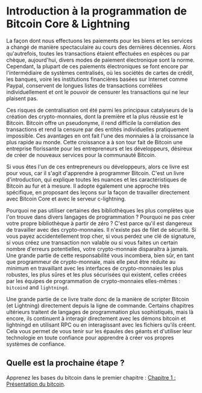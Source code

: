 # Introduction à la programmation de Bitcoin Core & Lightning

La façon dont nous effectuons les paiements pour les biens et les services a changé de manière spectaculaire au cours des dernières décennies. Alors qu'autrefois, toutes les transactions étaient effectuées en espèces ou par chèque, aujourd'hui, divers modes de paiement électronique sont la norme. Cependant, la plupart de ces paiements électroniques se font encore par l'intermédiaire de systèmes centralisés, où les sociétés de cartes de crédit, les banques, voire les institutions financières basées sur Internet comme Paypal, conservent de longues listes de transactions corrélées individuellement et ont le pouvoir de censurer les transactions qui ne leur plaisent pas.

Ces risques de centralisation ont été parmi les principaux catalyseurs de la création des crypto-monnaies, dont la première et la plus réussie est le Bitcoin. Bitcoin offre un pseudonyme, il rend difficile la corrélation des transactions et rend la censure par des entités individuelles pratiquement impossible. Ces avantages en ont fait l'une des monnaies à la croissance la plus rapide au monde. Cette croissance a à son tour fait de Bitcoin une entreprise florissante pour les entrepreneurs et les développeurs, désireux de créer de nouveaux services pour la communauté Bitcoin.

Si vous êtes l'un de ces entrepreneurs ou développeurs, alors ce livre est pour vous, car il s'agit d'apprendre à programmer Bitcoin. C'est un livre d'introduction, qui explique toutes les nuances et les caractéristiques de Bitcoin au fur et à mesure. Il adopte également une approche très spécifique, en proposant des leçons sur la façon de travailler directement avec Bitcoin Core et avec le serveur c-lightning. 

Pourquoi ne pas utiliser certaines des bibliothèques les plus complètes que l'on trouve dans divers langages de programmation ? Pourquoi ne pas créer votre propre bibliothèque à partir de zéro ? C'est parce qu'il est dangereux de travailler avec des crypto-monnaies. Il n'existe pas de filet de sécurité. Si vous payez accidentellement trop cher, si vous perdez une clé de signature, si vous créez une transaction non valable ou si vous faites un certain nombre d'erreurs potentielles, votre crypto-monnaie disparaîtra à jamais. Une grande partie de cette responsabilité vous incombera, bien sûr, en tant que programmeur de crypto-monnaie, mais elle peut être réduite au minimum en travaillant avec les interfaces de crypto-monnaies les plus robustes, les plus sûres et les plus sécurisées qui existent, celles créées par les équipes de programmation de crypto-monnaies elles-mêmes : ``bitcoind`` and ``lightningd``.

Une grande partie de ce livre traite donc de la manière de scripter Bitcoin (et Lightning) directement depuis la ligne de commande. Certains chapitres ultérieurs traitent de langages de programmation plus sophistiqués, mais là encore, ils continuent à interagir directement avec les démons bitcoin et lightningd en utilisant RPC ou en interagissant avec les fichiers qu'ils créent. Cela vous permet de vous tenir sur les épaules des géants et d'utiliser leur technologie en toute confiance pour apprendre à créer vos propres systèmes de confiance.



## Quelle est la prochaine étape ?

Apprenez les bases du bitcoin dans le premier chapitre : [Chapitre 1 : Présentation du bitcoin](01_0_Presentation_du_Bitcoin.md).
